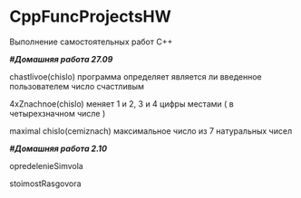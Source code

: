 # CppFuncProjectsHW
Выполнение самостоятельных работ C++

_**#Домашняя работа 27.09**_

chastlivoe(chislo) программа определяет является ли введенное пользователем число счастливым 

4xZnachnoe(chislo) меняет 1 и 2, 3 и 4 цифры местами ( в четырехзначном числе ) 

maximal chislo(cemiznach) максимальное число из 7 натуральных чисел

_**#Домашняя работа 2.10**_

opredeleniеSimvola 

stoimostRasgovora 
